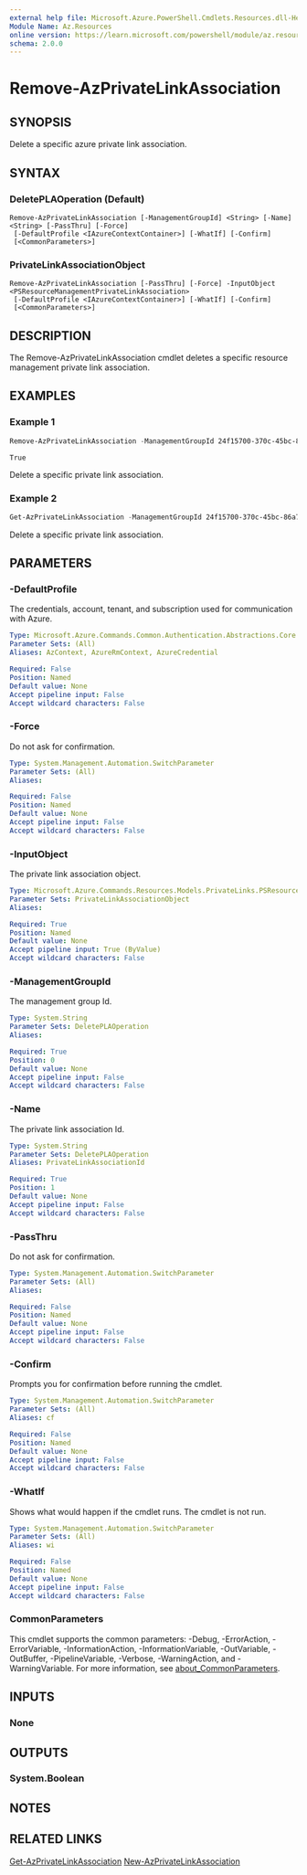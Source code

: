 ```yaml
---
external help file: Microsoft.Azure.PowerShell.Cmdlets.Resources.dll-Help.xml
Module Name: Az.Resources
online version: https://learn.microsoft.com/powershell/module/az.resources/remove-azprivatelinkassociation
schema: 2.0.0
---
```


# Remove-AzPrivateLinkAssociation

## SYNOPSIS
Delete a specific azure private link association.

## SYNTAX

### DeletePLAOperation (Default)
```
Remove-AzPrivateLinkAssociation [-ManagementGroupId] <String> [-Name] <String> [-PassThru] [-Force]
 [-DefaultProfile <IAzureContextContainer>] [-WhatIf] [-Confirm]
 [<CommonParameters>]
```

### PrivateLinkAssociationObject
```
Remove-AzPrivateLinkAssociation [-PassThru] [-Force] -InputObject <PSResourceManagementPrivateLinkAssociation>
 [-DefaultProfile <IAzureContextContainer>] [-WhatIf] [-Confirm]
 [<CommonParameters>]
```

## DESCRIPTION
The Remove-AzPrivateLinkAssociation cmdlet deletes a specific resource management private link association.

## EXAMPLES

### Example 1
```powershell
Remove-AzPrivateLinkAssociation -ManagementGroupId 24f15700-370c-45bc-86a7-aee1b0c4eb8a -Name 1d7942d1-288b-48de-8d0f-2d2aa8e03ad4
```

```output
True
```

Delete a specific private link association.

### Example 2
```powershell
Get-AzPrivateLinkAssociation -ManagementGroupId 24f15700-370c-45bc-86a7-aee1b0c4eb8a -Name 1d7942d1-288b-48de-8d0f-2d2aa8e03ad4 | Remove-AzPrivateLinkAssociation -Force
```

Delete a specific private link association.

## PARAMETERS

### -DefaultProfile
The credentials, account, tenant, and subscription used for communication with Azure.

```yaml
Type: Microsoft.Azure.Commands.Common.Authentication.Abstractions.Core.IAzureContextContainer
Parameter Sets: (All)
Aliases: AzContext, AzureRmContext, AzureCredential

Required: False
Position: Named
Default value: None
Accept pipeline input: False
Accept wildcard characters: False
```

### -Force
Do not ask for confirmation.

```yaml
Type: System.Management.Automation.SwitchParameter
Parameter Sets: (All)
Aliases:

Required: False
Position: Named
Default value: None
Accept pipeline input: False
Accept wildcard characters: False
```

### -InputObject
The private link association object.

```yaml
Type: Microsoft.Azure.Commands.Resources.Models.PrivateLinks.PSResourceManagementPrivateLinkAssociation
Parameter Sets: PrivateLinkAssociationObject
Aliases:

Required: True
Position: Named
Default value: None
Accept pipeline input: True (ByValue)
Accept wildcard characters: False
```

### -ManagementGroupId
The management group Id.

```yaml
Type: System.String
Parameter Sets: DeletePLAOperation
Aliases:

Required: True
Position: 0
Default value: None
Accept pipeline input: False
Accept wildcard characters: False
```

### -Name
The private link association Id.

```yaml
Type: System.String
Parameter Sets: DeletePLAOperation
Aliases: PrivateLinkAssociationId

Required: True
Position: 1
Default value: None
Accept pipeline input: False
Accept wildcard characters: False
```

### -PassThru
Do not ask for confirmation.

```yaml
Type: System.Management.Automation.SwitchParameter
Parameter Sets: (All)
Aliases:

Required: False
Position: Named
Default value: None
Accept pipeline input: False
Accept wildcard characters: False
```

### -Confirm
Prompts you for confirmation before running the cmdlet.

```yaml
Type: System.Management.Automation.SwitchParameter
Parameter Sets: (All)
Aliases: cf

Required: False
Position: Named
Default value: None
Accept pipeline input: False
Accept wildcard characters: False
```

### -WhatIf
Shows what would happen if the cmdlet runs.
The cmdlet is not run.

```yaml
Type: System.Management.Automation.SwitchParameter
Parameter Sets: (All)
Aliases: wi

Required: False
Position: Named
Default value: None
Accept pipeline input: False
Accept wildcard characters: False
```

### CommonParameters
This cmdlet supports the common parameters: -Debug, -ErrorAction, -ErrorVariable, -InformationAction, -InformationVariable, -OutVariable, -OutBuffer, -PipelineVariable, -Verbose, -WarningAction, and -WarningVariable. For more information, see [about_CommonParameters](http://go.microsoft.com/fwlink/?LinkID=113216).

## INPUTS

### None

## OUTPUTS

### System.Boolean

## NOTES

## RELATED LINKS

[Get-AzPrivateLinkAssociation](./Get-AzPrivateLinkAssociation.md)
[New-AzPrivateLinkAssociation](./New-AzPrivateLinkAssociation.md)
